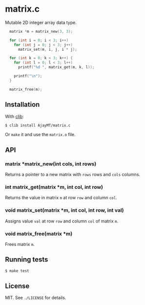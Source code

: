 
# matrix.c
Mutable 2D integer array data type.

```c
  matrix *m = matrix_new(3, 3);

  for (int i = 0; i < 3; i++)
    for (int j = 0; j < 3; j++)
      matrix_set(m, i, j, i * j);

  for (int k = 0; k < 3; k++) {
    for (int l = 0; l < 3; l++)
      printf("%d ", matrix_get(m, k, l));

    printf("\n");
  }

  matrix_free(m);
  ```

## Installation
With [clib](http://github.com/clibs/clib):

```sh
$ clib install AjayMT/matrix.c
```

Or `make` it and use the `matrix.o` file.

## API
### matrix *matrix_new(int cols, int rows)
Returns a pointer to a new matrix with `rows` rows and `cols` columns.

### int matrix_get(matrix *m, int col, int row)
Returns the value in matrix `m` at row `row` and column `col`.

### void matrix_set(matrix *m, int col, int row, int val)
Assigns value `val` at row `row` and column `col` of matrix `m`.

### void matrix_free(matrix *m)
Frees matrix `m`.

## Running tests

```sh
$ make test
```

## License
MIT. See `./LICENSE` for details.
